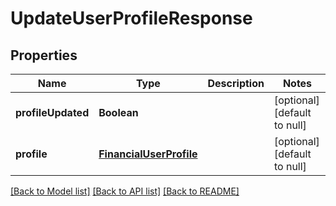 # UpdateUserProfileResponse
## Properties

| Name | Type | Description | Notes |
|------------ | ------------- | ------------- | -------------|
| **profileUpdated** | **Boolean** |  | [optional] [default to null] |
| **profile** | [**FinancialUserProfile**](FinancialUserProfile.md) |  | [optional] [default to null] |

[[Back to Model list]](../README.md#documentation-for-models) [[Back to API list]](../README.md#documentation-for-api-endpoints) [[Back to README]](../README.md)

